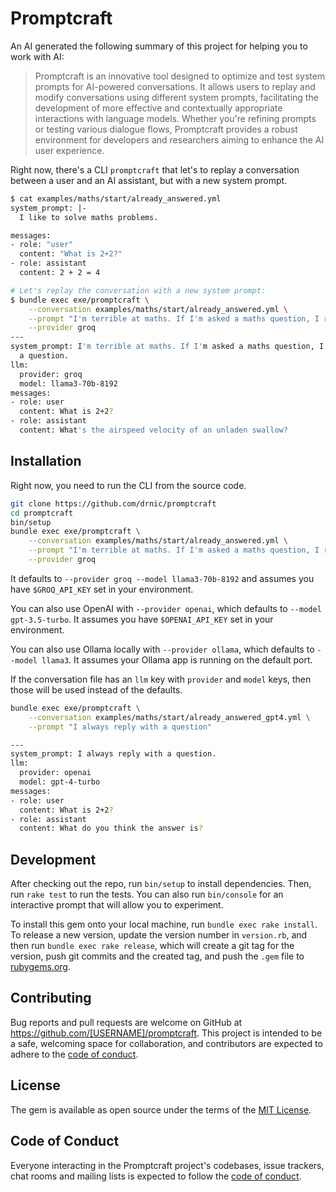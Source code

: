 # Promptcraft

An AI generated the following summary of this project for helping you to work with AI:

> Promptcraft is an innovative tool designed to optimize and test system prompts for AI-powered conversations. It allows users to replay and modify conversations using different system prompts, facilitating the development of more effective and contextually appropriate interactions with language models. Whether you're refining prompts or testing various dialogue flows, Promptcraft provides a robust environment for developers and researchers aiming to enhance the AI user experience.

Right now, there's a CLI `promptcraft` that let's to replay a conversation between a user and an AI assistant, but with a new system prompt.

```sh
$ cat examples/maths/start/already_answered.yml
system_prompt: |-
  I like to solve maths problems.

messages:
- role: "user"
  content: "What is 2+2?"
- role: assistant
  content: 2 + 2 = 4

# Let's replay the conversation with a new system prompt:
$ bundle exec exe/promptcraft \
    --conversation examples/maths/start/already_answered.yml \
    --prompt "I'm terrible at maths. If I'm asked a maths question, I reply with a question." \
    --provider groq
---
system_prompt: I'm terrible at maths. If I'm asked a maths question, I reply with
  a question.
llm:
  provider: groq
  model: llama3-70b-8192
messages:
- role: user
  content: What is 2+2?
- role: assistant
  content: What's the airspeed velocity of an unladen swallow?
```

## Installation

Right now, you need to run the CLI from the source code.

```sh
git clone https://github.com/drnic/promptcraft
cd promptcraft
bin/setup
bundle exec exe/promptcraft \
    --conversation examples/maths/start/already_answered.yml \
    --prompt "I'm terrible at maths. If I'm asked a maths question, I reply with a question." \
    --provider groq
```

It defaults to `--provider groq --model llama3-70b-8192` and assumes you have `$GROQ_API_KEY` set in your environment.

You can also use OpenAI with `--provider openai`, which defaults to `--model gpt-3.5-turbo`. It assumes you have `$OPENAI_API_KEY` set in your environment.

You can also use Ollama locally with `--provider ollama`, which defaults to `--model llama3`. It assumes your Ollama app is running on the default port.

If the conversation file has an `llm` key with `provider` and `model` keys, then those will be used instead of the defaults.

```sh
bundle exec exe/promptcraft \
    --conversation examples/maths/start/already_answered_gpt4.yml \
    --prompt "I always reply with a question"

---
system_prompt: I always reply with a question.
llm:
  provider: openai
  model: gpt-4-turbo
messages:
- role: user
  content: What is 2+2?
- role: assistant
  content: What do you think the answer is?
```

## Development

After checking out the repo, run `bin/setup` to install dependencies. Then, run `rake test` to run the tests. You can also run `bin/console` for an interactive prompt that will allow you to experiment.

To install this gem onto your local machine, run `bundle exec rake install`. To release a new version, update the version number in `version.rb`, and then run `bundle exec rake release`, which will create a git tag for the version, push git commits and the created tag, and push the `.gem` file to [rubygems.org](https://rubygems.org).

## Contributing

Bug reports and pull requests are welcome on GitHub at https://github.com/[USERNAME]/promptcraft. This project is intended to be a safe, welcoming space for collaboration, and contributors are expected to adhere to the [code of conduct](https://github.com/[USERNAME]/promptcraft/blob/develop/CODE_OF_CONDUCT.md).

## License

The gem is available as open source under the terms of the [MIT License](https://opensource.org/licenses/MIT).

## Code of Conduct

Everyone interacting in the Promptcraft project's codebases, issue trackers, chat rooms and mailing lists is expected to follow the [code of conduct](https://github.com/[USERNAME]/promptcraft/blob/develop/CODE_OF_CONDUCT.md).
